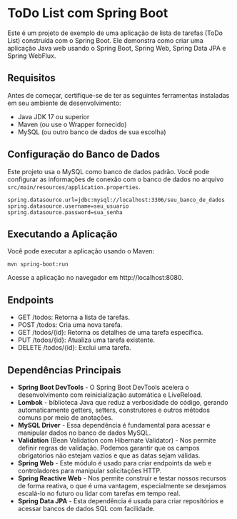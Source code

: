 # ToDo List com Spring Boot

Este é um projeto de exemplo de uma aplicação de lista de tarefas (ToDo List) construída com o Spring Boot. Ele demonstra como criar uma aplicação Java web usando o Spring Boot, Spring Web, Spring Data JPA e Spring WebFlux.

## Requisitos

Antes de começar, certifique-se de ter as seguintes ferramentas instaladas em seu ambiente de desenvolvimento:

- Java JDK 17 ou superior
- Maven (ou use o Wrapper fornecido)
- MySQL (ou outro banco de dados de sua escolha)

## Configuração do Banco de Dados

Este projeto usa o MySQL como banco de dados padrão. Você pode configurar as informações de conexão com o banco de dados no arquivo `src/main/resources/application.properties`.

```properties
spring.datasource.url=jdbc:mysql://localhost:3306/seu_banco_de_dados
spring.datasource.username=seu_usuario
spring.datasource.password=sua_senha
```

## Executando a Aplicação
Você pode executar a aplicação usando o Maven:

```
mvn spring-boot:run
```
Acesse a aplicação no navegador em http://localhost:8080.

## Endpoints
- GET /todos: Retorna a lista de tarefas.
- POST /todos: Cria uma nova tarefa.
- GET /todos/{id}: Retorna os detalhes de uma tarefa específica.
- PUT /todos/{id}: Atualiza uma tarefa existente.
- DELETE /todos/{id}: Exclui uma tarefa.

## Dependências Principais

- **Spring Boot DevTools**  - O Spring Boot DevTools acelera o desenvolvimento com reinicialização automática e LiveReload.
- **Lombok** - biblioteca Java que reduz a verbosidade do código, gerando automaticamente getters, setters, construtores e outros métodos comuns por meio de anotações.
- **MySQL Driver** - Essa dependência é fundamental para acessar e manipular dados no banco de dados MySQL.
- **Validation** (Bean Validation com Hibernate Validator) - Nos permite definir regras de validação. Podemos garantir que os campos obrigatórios não estejam vazios e que as datas sejam válidas.
- **Spring Web** - Este módulo é usado para criar endpoints da web e controladores para manipular solicitações HTTP.
- **Spring Reactive Web** - Nos permite construir e testar nossos recursos de forma reativa, o que é uma vantagem, especialmente se desejamos escalá-lo no futuro ou lidar com tarefas em tempo real.
- **Spring Data JPA** - Esta dependência é usada para criar repositórios e acessar bancos de dados SQL com facilidade.
